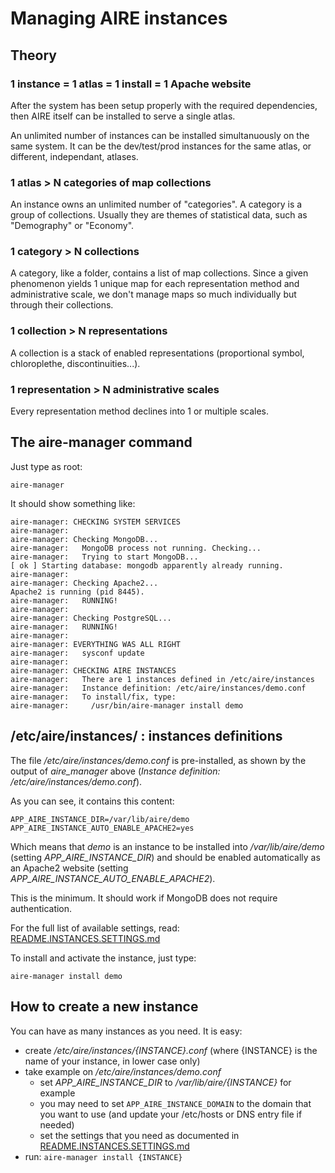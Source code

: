 # Managing AIRE instances

## Theory

### 1 instance = 1 atlas = 1 install = 1 Apache website

After the system has been setup properly with the required dependencies,
then AIRE itself can be installed to serve a single atlas.

An unlimited number of instances can be installed simultanuously on the
same system. It can be the dev/test/prod instances for the same atlas,
or different, independant, atlases.

### 1 atlas > N categories of map collections

An instance owns an unlimited number of "categories".
A category is a group of collections. Usually they are themes of statistical
data, such as "Demography" or "Economy".

### 1 category > N collections

A category, like a folder, contains a list of map collections.
Since a given phenomenon yields 1 unique map for each representation method
and administrative scale, we don't manage maps so much individually but
through their collections.

### 1 collection > N representations

A collection is a stack of enabled representations (proportional symbol,
chloroplethe, discontinuities...).

### 1 representation > N administrative scales

Every representation method declines into 1 or multiple scales.


## The aire-manager command

Just type as root:
```shell
aire-manager
```

It should show something like:
```
aire-manager: CHECKING SYSTEM SERVICES
aire-manager: 
aire-manager: Checking MongoDB...
aire-manager:   MongoDB process not running. Checking...
aire-manager:   Trying to start MongoDB...
[ ok ] Starting database: mongodb apparently already running.
aire-manager: 
aire-manager: Checking Apache2...
Apache2 is running (pid 8445).
aire-manager:   RUNNING!
aire-manager: 
aire-manager: Checking PostgreSQL...
aire-manager:   RUNNING!
aire-manager: 
aire-manager: EVERYTHING WAS ALL RIGHT
aire-manager:   sysconf update
aire-manager: 
aire-manager: CHECKING AIRE INSTANCES
aire-manager:   There are 1 instances defined in /etc/aire/instances
aire-manager:   Instance definition: /etc/aire/instances/demo.conf
aire-manager:   To install/fix, type:
aire-manager:     /usr/bin/aire-manager install demo
```

## /etc/aire/instances/ : instances definitions

The file _/etc/aire/instances/demo.conf_ is pre-installed, as shown by the
output of _aire_manager_ above (_Instance definition: /etc/aire/instances/demo.conf_).

As you can see, it contains this content:
```
APP_AIRE_INSTANCE_DIR=/var/lib/aire/demo
APP_AIRE_INSTANCE_AUTO_ENABLE_APACHE2=yes
```

Which means that _demo_ is an instance to be installed into _/var/lib/aire/demo_
(setting _APP_AIRE_INSTANCE_DIR_) and should be enabled automatically as an
Apache2 website (setting _APP_AIRE_INSTANCE_AUTO_ENABLE_APACHE2_).

This is the minimum. It should work if MongoDB does not require authentication.

For the full list of available settings, read: [README.INSTANCES.SETTINGS.md](README.INSTANCES.SETTINGS.md)

To install and activate the instance, just type:
```
aire-manager install demo
```

## How to create a new instance

You can have as many instances as you need. It is easy:
* create _/etc/aire/instances/{INSTANCE}.conf_ (where {INSTANCE} is the name of your instance, in lower case only)
* take example on _/etc/aire/instances/demo.conf_
  * set _APP_AIRE_INSTANCE_DIR_ to _/var/lib/aire/{INSTANCE}_ for example
  * you may need to set ``` APP_AIRE_INSTANCE_DOMAIN ``` to the domain
  that you want to use (and update your /etc/hosts or DNS entry file if needed)
  * set the settings that you need as documented in [README.INSTANCES.SETTINGS.md](README.INSTANCES.SETTINGS.md)
* run: ``` aire-manager install {INSTANCE} ```
